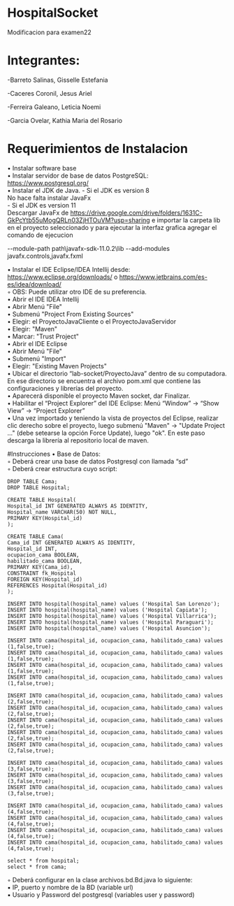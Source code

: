 ﻿# HospitalSocket
Modificacion para examen22
# Integrantes:
  -Barreto Salinas, Gisselle Estefania

  -Caceres Coronil, Jesus Ariel

  -Ferreira Galeano, Leticia Noemi

  -Garcia Ovelar, Kathia Maria del Rosario


# Requerimientos de Instalacion
• Instalar software base   
• Instalar servidor de base de datos PostgreSQL: https://www.postgresql.org/  
• Instalar el JDK de Java.
        - Si el JDK es version 8  
             No hace falta instalar JavaFx    
        - Si el JDK es version 11    
             Descargar JavaFx de https://drive.google.com/drive/folders/1631C-GkPcYtb55uMogQRLn03ZjHTOuVM?usp=sharing e importar la carpeta lib en el proyecto seleccionado y para ejecutar la interfaz grafica agregar el comando de ejecucion 

--module-path path\javafx-sdk-11.0.2\lib --add-modules javafx.controls,javafx.fxml   

• Instalar el IDE Eclipse/IDEA Intellij desde: https://www.eclipse.org/downloads/ o https://www.jetbrains.com/es-es/idea/download/  
        ◦ OBS: Puede utilizar otro IDE de su preferencia.   
• Abrir el IDE IDEA Intellij  
• Abrir Menú "File"  
• Submenú "Project From Existing Sources"   
• Elegir: el ProyectoJavaCliente o el ProyectoJavaServidor   
• Elegir: "Maven"   
• Marcar: "Trust Project"    
• Abrir el IDE Eclipse   
• Abrir Menú "File"  
• Submenú "Import"  
• Elegir: "Existing Maven Projects"  
• Ubicar el directorio “lab-socket/ProyectoJava” dentro de su computadora. En ese directorio se encuentra el archivo pom.xml que contiene las configuraciones y librerías del proyecto.  
• Aparecerá disponible el proyecto Maven socket, dar Finalizar.  
• Habilitar el “Project Explorer” del IDE Eclipse: Menú “Window” -> “Show View” -> “Project Explorer”   
• Una vez importado y teniendo la vista de proyectos del Eclipse, realizar clic derecho sobre el proyecto, luego submenú "Maven" -> "Update Project ..." (debe setearse la opción Force Update), luego "ok". En este paso descarga la librería al repositorio local de maven.    

#Instrucciones
• Base de Datos:  
◦ Deberá crear una base de datos Postgresql con llamada “sd”  
◦ Deberá crear estructura cuyo script:  

    DROP TABLE Cama;
    DROP TABLE Hospital;

    CREATE TABLE Hospital(  
    Hospital_id INT GENERATED ALWAYS AS IDENTITY,  
    Hospital_name VARCHAR(50) NOT NULL,  
    PRIMARY KEY(Hospital_id)  
    );
    
    CREATE TABLE Cama(  
    Cama_id INT GENERATED ALWAYS AS IDENTITY,  
    Hospital_id INT,  
    ocupacion_cama BOOLEAN,
    habilitado_cama BOOLEAN,
    PRIMARY KEY(Cama_id),  
    CONSTRAINT fk_Hospital  
    FOREIGN KEY(Hospital_id)   
    REFERENCES Hospital(Hospital_id)  
    );
    
    INSERT INTO hospital(hospital_name) values ('Hospital San Lorenzo');
    INSERT INTO hospital(hospital_name) values ('Hospital Capiata');
    INSERT INTO hospital(hospital_name) values ('Hospital Villarrica');
    INSERT INTO hospital(hospital_name) values ('Hospital Paraguari');
    INSERT INTO hospital(hospital_name) values ('Hospital Asuncion');
    
    INSERT INTO cama(hospital_id, ocupacion_cama, habilitado_cama) values (1,false,true);
    INSERT INTO cama(hospital_id, ocupacion_cama, habilitado_cama) values (1,false,true);
    INSERT INTO cama(hospital_id, ocupacion_cama, habilitado_cama) values (1,false,true);
    INSERT INTO cama(hospital_id, ocupacion_cama, habilitado_cama) values (1,false,true);
    
    INSERT INTO cama(hospital_id, ocupacion_cama, habilitado_cama) values (2,false,true);
    INSERT INTO cama(hospital_id, ocupacion_cama, habilitado_cama) values (2,false,true);
    INSERT INTO cama(hospital_id, ocupacion_cama, habilitado_cama) values (2,false,true);
    INSERT INTO cama(hospital_id, ocupacion_cama, habilitado_cama) values (2,false,true);
    INSERT INTO cama(hospital_id, ocupacion_cama, habilitado_cama) values (2,false,true);
    
    INSERT INTO cama(hospital_id, ocupacion_cama, habilitado_cama) values (3,false,true);
    INSERT INTO cama(hospital_id, ocupacion_cama, habilitado_cama) values (3,false,true);
    INSERT INTO cama(hospital_id, ocupacion_cama, habilitado_cama) values (3,false,true);
    
    INSERT INTO cama(hospital_id, ocupacion_cama, habilitado_cama) values (4,false,true);
    INSERT INTO cama(hospital_id, ocupacion_cama, habilitado_cama) values (4,false,true);
    INSERT INTO cama(hospital_id, ocupacion_cama, habilitado_cama) values (4,false,true);
    INSERT INTO cama(hospital_id, ocupacion_cama, habilitado_cama) values (4,false,true);
    
    select * from hospital;
    select * from cama;

◦ Deberá configurar en la clase archivos.bd.Bd.java lo siguiente:  
▪ IP, puerto y nombre de la BD (variable url)  
▪ Usuario y Password del postgresql (variables user y password)  
